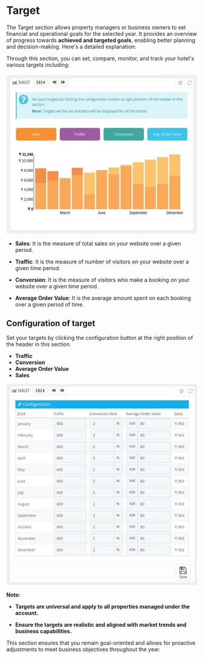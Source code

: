 # Target

The Target section allows property managers or business owners to set financial and operational goals for the selected year. It provides an overview of progress towards **achieved and targeted goals**, enabling better planning and decision-making. Here's a detailed explanation:


Through this section, you can set, compare, monitor, and track your hotel's various targets including:

![Targets][def2]

- **Sales**: It is the measure of total sales on your website over a given period.

- **Traffic**: It is the measure of number of visitors on your website over a given time period.

- **Conversion**: It is the measure of visitors who make a booking on your website over a given time period.

- **Average Order Value**: It is the average amount spent on each booking over a given period of time.

## Configuration of target

Set your targets by clicking the configuration button at the right position of the header in this section.

- **Traffic**
- **Conversion**
- **Average Order Value**
- **Sales**

![targets][def]

**Note:**
- **Targets are universal and apply to all properties managed under the account.**

- **Ensure the targets are realistic and aligned with market trends and business capabilities.**

This section ensures that you remain goal-oriented and allows for proactive adjustments to meet business objectives throughout the year.


[def]: ./confi.png
[def2]: ./target.png
